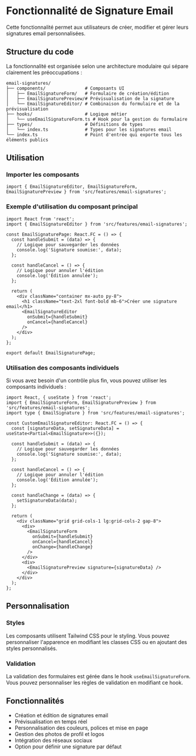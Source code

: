 # Fonctionnalité de Signature Email

Cette fonctionnalité permet aux utilisateurs de créer, modifier et gérer leurs signatures email personnalisées.

## Structure du code

La fonctionnalité est organisée selon une architecture modulaire qui sépare clairement les préoccupations :

```
email-signatures/
├── components/               # Composants UI
│   ├── EmailSignatureForm/   # Formulaire de création/édition
│   ├── EmailSignaturePreview/# Prévisualisation de la signature
│   └── EmailSignatureEditor/ # Combinaison du formulaire et de la prévisualisation
├── hooks/                    # Logique métier
│   └── useEmailSignatureForm.ts # Hook pour la gestion du formulaire
├── types/                    # Définitions de types
│   └── index.ts              # Types pour les signatures email
└── index.ts                  # Point d'entrée qui exporte tous les éléments publics
```

## Utilisation

### Importer les composants

```tsx
import { EmailSignatureEditor, EmailSignatureForm, EmailSignaturePreview } from 'src/features/email-signatures';
```

### Exemple d'utilisation du composant principal

```tsx
import React from 'react';
import { EmailSignatureEditor } from 'src/features/email-signatures';

const EmailSignaturePage: React.FC = () => {
  const handleSubmit = (data) => {
    // Logique pour sauvegarder les données
    console.log('Signature soumise:', data);
  };

  const handleCancel = () => {
    // Logique pour annuler l'édition
    console.log('Édition annulée');
  };

  return (
    <div className="container mx-auto py-8">
      <h1 className="text-2xl font-bold mb-6">Créer une signature email</h1>
      <EmailSignatureEditor
        onSubmit={handleSubmit}
        onCancel={handleCancel}
      />
    </div>
  );
};

export default EmailSignaturePage;
```

### Utilisation des composants individuels

Si vous avez besoin d'un contrôle plus fin, vous pouvez utiliser les composants individuels :

```tsx
import React, { useState } from 'react';
import { EmailSignatureForm, EmailSignaturePreview } from 'src/features/email-signatures';
import type { EmailSignature } from 'src/features/email-signatures';

const CustomEmailSignatureEditor: React.FC = () => {
  const [signatureData, setSignatureData] = useState<Partial<EmailSignature>>({});

  const handleSubmit = (data) => {
    // Logique pour sauvegarder les données
    console.log('Signature soumise:', data);
  };

  const handleCancel = () => {
    // Logique pour annuler l'édition
    console.log('Édition annulée');
  };

  const handleChange = (data) => {
    setSignatureData(data);
  };

  return (
    <div className="grid grid-cols-1 lg:grid-cols-2 gap-8">
      <div>
        <EmailSignatureForm
          onSubmit={handleSubmit}
          onCancel={handleCancel}
          onChange={handleChange}
        />
      </div>
      <div>
        <EmailSignaturePreview signature={signatureData} />
      </div>
    </div>
  );
};
```

## Personnalisation

### Styles

Les composants utilisent Tailwind CSS pour le styling. Vous pouvez personnaliser l'apparence en modifiant les classes CSS ou en ajoutant des styles personnalisés.

### Validation

La validation des formulaires est gérée dans le hook `useEmailSignatureForm`. Vous pouvez personnaliser les règles de validation en modifiant ce hook.

## Fonctionnalités

- Création et édition de signatures email
- Prévisualisation en temps réel
- Personnalisation des couleurs, polices et mise en page
- Gestion des photos de profil et logos
- Intégration des réseaux sociaux
- Option pour définir une signature par défaut
